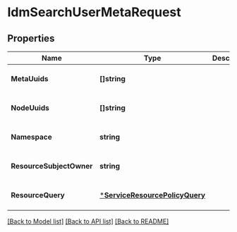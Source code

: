 # IdmSearchUserMetaRequest

## Properties
Name | Type | Description | Notes
------------ | ------------- | ------------- | -------------
**MetaUuids** | **[]string** |  | [optional] [default to null]
**NodeUuids** | **[]string** |  | [optional] [default to null]
**Namespace** | **string** |  | [optional] [default to null]
**ResourceSubjectOwner** | **string** |  | [optional] [default to null]
**ResourceQuery** | [***ServiceResourcePolicyQuery**](serviceResourcePolicyQuery.md) |  | [optional] [default to null]

[[Back to Model list]](../../README.md#documentation-for-models) [[Back to API list]](../../README.md#documentation-for-api-endpoints) [[Back to README]](../../README.md)


